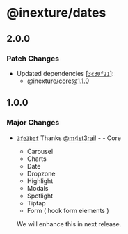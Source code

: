 # @inexture/dates

## 2.0.0

### Patch Changes

- Updated dependencies [[`3c30f21`](https://github.com/inexture-solutions/inxui/commit/3c30f21adf24163a13b315cfe827fe68465ba0a1)]:
  - @inexture/core@1.1.0

## 1.0.0

### Major Changes

- [`3fe3bef`](https://github.com/inexture-solutions/inxui/commit/3fe3bef5549f676b66eae538fbf233fe15ab3de1) Thanks [@m4st3rai](https://github.com/m4st3rai)! - - Core

  - Carousel
  - Charts
  - Date
  - Dropzone
  - Highlight
  - Modals
  - Spotlight
  - Tiptap
  - Form ( hook form elements )

  We will enhance this in next release.
